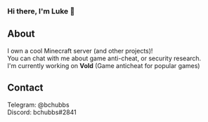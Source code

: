 ### Hi there, I'm Luke 👋

## About
I own a cool Minecraft server (and other projects)!\
You can chat with me about game anti-cheat, or security research.\
I'm currently working on <strong>Vold</strong> (Game anticheat for popular games)

## Contact
Telegram: @bchubbs\
Discord: bchubbs#2841
